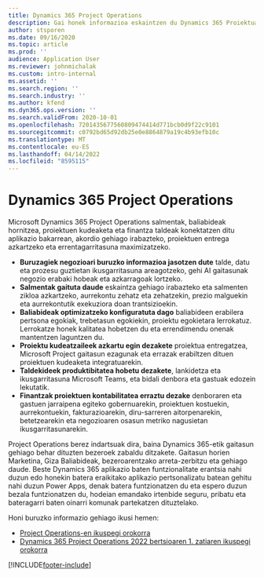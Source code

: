 ```yaml
---
title: Dynamics 365 Project Operations
description: Gai honek informazioa eskaintzen du Dynamics 365 Proiektuaren eragiketak.
author: stsporen
ms.date: 09/16/2020
ms.topic: article
ms.prod: ''
audience: Application User
ms.reviewer: johnmichalak
ms.custom: intro-internal
ms.assetid: ''
ms.search.region: ''
ms.search.industry: ''
ms.author: kfend
ms.dyn365.ops.version: ''
ms.search.validFrom: 2020-10-01
ms.openlocfilehash: 7201435677560809474414d771bcb0d9f22c9101
ms.sourcegitcommit: c0792bd65d92db25e0e8864879a19c4b93efb10c
ms.translationtype: MT
ms.contentlocale: eu-ES
ms.lasthandoff: 04/14/2022
ms.locfileid: "8595115"
---
```

# <a name="dynamics-365-project-operations"></a>Dynamics 365 Project Operations

Microsoft Dynamics 365 Project Operations salmentak, baliabideak hornitzea, proiektuen kudeaketa eta finantza taldeak konektatzen ditu aplikazio bakarrean, akordio gehiago irabazteko, proiektuen entrega azkartzeko eta errentagarritasuna maximizatzeko.

-   **Buruzagiek negozioari buruzko informazioa jasotzen dute** talde, datu eta prozesu guztietan ikusgarritasuna areagotzeko, gehi AI gaitasunak negozio erabaki hobeak eta azkarragoak lortzeko.
-   **Salmentak gaituta daude** eskaintza gehiago irabazteko eta salmenten zikloa azkartzeko, aurrekontu zehatz eta zehatzekin, prezio malguekin eta aurrekontutik exekuziora doan trantsizioekin.
-   **Baliabideak optimizatzeko konfiguratuta dago** baliabideen erabilera pertsona egokiak, trebetasun egokiekin, proiektu egokietara lerrokatuz. Lerrokatze honek kalitatea hobetzen du eta errendimendu onenak mantentzen laguntzen du.
-   **Proiektu kudeatzaileek azkartu egin dezakete** proiektua entregatzea, Microsoft Project gaitasun ezagunak eta errazak erabiltzen dituen proiektuen kudeaketa integratuarekin.
-   **Taldekideek produktibitatea hobetu dezakete**, lankidetza eta ikusgarritasuna Microsoft Teams, eta bidali denbora eta gastuak edozein lekutatik.
-   **Finantzak proiektuen kontabilitatea erraztu dezake** denboraren eta gastuen jarraipena egiteko gobernuarekin, proiektuen kostuekin, aurrekontuekin, fakturazioarekin, diru-sarreren aitorpenarekin, betetzearekin eta negozioaren osasun metriko nagusietan ikusgarritasunarekin.

Project Operations berez indartsuak dira, baina Dynamics 365-etik gaitasun gehiago behar dituzten bezeroek zabaldu ditzakete. Gaitasun horien Marketina, Giza Baliabideak, bezeroarentzako arreta-zerbitzu eta gehiago daude. Beste Dynamics 365 aplikazio baten funtzionalitate erantsia nahi duzun edo honekin batera eraikitako aplikazio pertsonalizatu batean gehitu nahi duzun Power Apps, denak batera funtzionatzen du eta espero duzun bezala funtzionatzen du, hodeian emandako irtenbide seguru, pribatu eta bateragarri baten oinarri komunak partekatzen dituztelako.

Honi buruzko informazio gehiago ikusi hemen:

- [Project Operations-en ikuspegi orokorra](https://dynamics.microsoft.com/en-us/project-operations/overview/)
- [Dynamics 365 Project Operations 2022 bertsioaren 1. zatiaren ikuspegi orokorra](/dynamics365-release-plan/2022wave1/finance-operations/dynamics365-project-operations/)


[!INCLUDE[footer-include](includes/footer-banner.md)]

